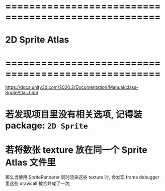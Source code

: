 # ==================================================== #
#           2D Sprite Atlas
# ==================================================== #

https://docs.unity3d.com/2020.2/Documentation/Manual/class-SpriteAtlas.html


# 若发现项目里没有相关选项, 记得装 package: `2D Sprite`





# 若将数张 texture 放在同一个  Sprite Atlas 文件里
那么当使用 SpriteRenderer 同时渲染这些 texture 时,
会发现 frame debugger 里这些 drawcall 被合并成了一次;








